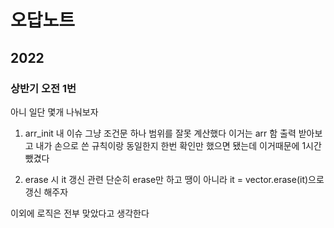 # 오답노트

## 2022
### 상반기 오전 1번 

아니 일단 몇개 나눠보자 
1. arr_init 내 이슈
그냥 조건문 하나 범위를 잘못 계산했다
이거는 arr 함 출력 받아보고 내가 손으로 쓴 규칙이랑 동일한지 한번 확인만 했으면 됐는데 이거때문에 1시간 뺐겼다

2. erase 시 it 갱신 관련 
단순히 erase만 하고 땡이 아니라 it = vector.erase(it)으로 갱신 해주자

이외에 로직은 전부 맞았다고 생각한다 
